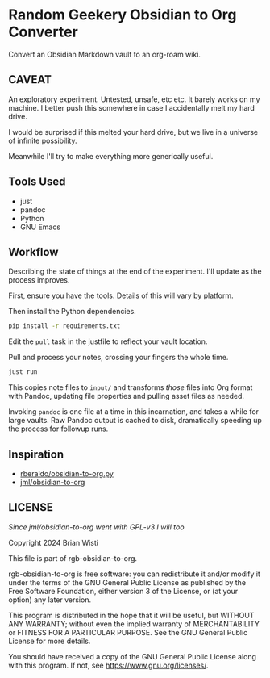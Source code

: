 # Random Geekery Obsidian to Org Converter

Convert an Obsidian Markdown vault to an org-roam wiki.

## CAVEAT

An exploratory experiment. Untested, unsafe, etc etc. It barely works on my
machine. I better push this somewhere in case I accidentally melt my hard
drive.

I would be surprised if this melted your hard drive, but we live in a universe
of infinite possibility.

Meanwhile I'll try to make everything more generically useful.

## Tools Used

- just
- pandoc
- Python
- GNU Emacs

## Workflow

Describing the state of things at the end of the experiment. I'll update as the
process improves.

First, ensure you have the tools. Details of this will vary by platform.

Then install the Python dependencies.

``` sh
pip install -r requirements.txt
```

Edit the `pull` task in the justfile to reflect your vault location.

Pull and process your notes, crossing your fingers the whole time.

``` sh
just run
```

This copies note files to `input/` and transforms *those* files into Org format
with Pandoc, updating file properties and pulling asset files as needed.

Invoking `pandoc` is one file at a time in this incarnation, and takes a while
for large vaults. Raw Pandoc output is cached to disk, dramatically speeding up
  the process for followup runs.

## Inspiration

- [rberaldo/obsidian-to-org.py](https://gist.github.com/rberaldo/2a3bd82d5ed4bc39fee7e8ff4a6242b2)
- [jml/obsidian-to-org](https://github.com/jml/obsidian-to-org)

## LICENSE

*Since jml/obsidian-to-org went with GPL-v3 I will too*

Copyright 2024 Brian Wisti

This file is part of rgb-obsidian-to-org.

rgb-obsidian-to-org is free software: you can redistribute it and/or modify it
under the terms of the GNU General Public License as published by the Free
Software Foundation, either version 3 of the License, or (at your option) any
later version.

This program is distributed in the hope that it will be useful, but WITHOUT ANY
WARRANTY; without even the implied warranty of MERCHANTABILITY or FITNESS FOR A
PARTICULAR PURPOSE. See the GNU General Public License for more details.

You should have received a copy of the GNU General Public License along with
this program. If not, see <https://www.gnu.org/licenses/>.
